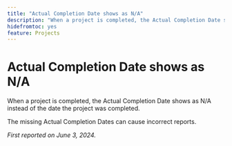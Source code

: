 ```yaml
---
title: "Actual Completion Date shows as N/A"
description: "When a project is completed, the Actual Completion Date shows as N/A instead of the date the project was completed."
hidefromtoc: yes
feature: Projects
---
```


# Actual Completion Date shows as N/A

When a project is completed, the Actual Completion Date shows as N/A instead of the date the project was completed.

The missing Actual Completion Dates can cause incorrect reports.

_First reported on June 3, 2024._
